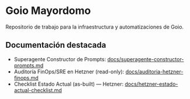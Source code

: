 # Goio Mayordomo

Repositorio de trabajo para la infraestructura y automatizaciones de Goio.

## Documentación destacada

- Superagente Constructor de Prompts: [docs/superagente-constructor-prompts.md](docs/superagente-constructor-prompts.md)
- Auditoría FinOps/SRE en Hetzner (read-only): [docs/auditoria-hetzner-finops.md](docs/auditoria-hetzner-finops.md)
- Checklist Estado Actual (as-built) — Hetzner: [docs/hetzner-estado-actual-checklist.md](docs/hetzner-estado-actual-checklist.md)

